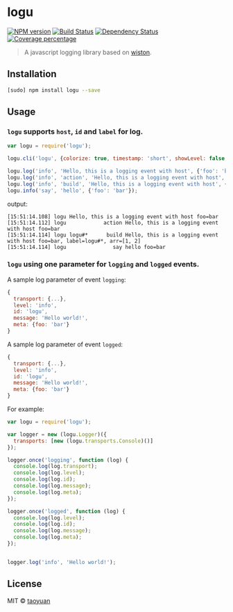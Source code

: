 # logu 

[![NPM version][npm-image]][npm-url] [![Build Status][travis-image]][travis-url] [![Dependency Status][daviddm-image]][daviddm-url] [![Coverage percentage][coveralls-image]][coveralls-url]

> A javascript logging library based on [wiston](https://github.com/winstonjs/winston).

## Installation

```sh
[sudo] npm install logu --save
```

## Usage

### `logu` supports `host`, `id` and `label` for log.

```js
var logu = require('logu');

logu.cli('logu', {colorize: true, timestamp: 'short', showLevel: false, showLabel: true});

logu.log('info', 'Hello, this is a logging event with host', {'foo': 'bar'});
logu.log('info', 'action', 'Hello, this is a logging event with host', {'foo': 'bar'});
logu.log('info', 'build', 'Hello, this is a logging event with host', {'foo': 'bar', 'label': 'logu#*', arr: [1, 2]});
logu.info('say', 'hello', {'foo': 'bar'});
```

output:

```
[15:51:14.108] logu Hello, this is a logging event with host foo=bar
[15:51:14.112] logu            action Hello, this is a logging event with host foo=bar
[15:51:14.114] logu logu#*      build Hello, this is a logging event with host foo=bar, label=logu#*, arr=[1, 2]
[15:51:14.114] logu               say hello foo=bar
```

### `logu` using one parameter for `logging` and `logged` events.

A sample log parameter of event `logging`:

```js
{
  transport: {...},
  level: 'info',
  id: 'logu',
  message: 'Hello world!',
  meta: {foo: 'bar'}
}

```

A sample log parameter of event `logged`:

```js
{
  transport: {...},
  level: 'info',
  id: 'logu',
  message: 'Hello world!',
  meta: {foo: 'bar'}
}
```

For example:

```js
var logu = require('logu');

var logger = new (logu.Logger)({
  transports: [new (logu.transports.Console)()]
});

logger.once('logging', function (log) {
  console.log(log.transport);
  console.log(log.level);
  console.log(log.id);
  console.log(log.message);
  console.log(log.meta);
});

logger.once('logged', function (log) {
  console.log(log.level);
  console.log(log.id);
  console.log(log.message);
  console.log(log.meta);
});


logger.log('info', 'Hello world!');
```


## License

MIT © [taoyuan](https://github.com/taoyuan)

[npm-image]: https://badge.fury.io/js/logu.svg
[npm-url]: https://npmjs.org/package/logu
[travis-image]: https://travis-ci.org/taoyuan/logu.svg?branch=master
[travis-url]: https://travis-ci.org/taoyuan/logu
[daviddm-image]: https://david-dm.org/taoyuan/logu.svg?theme=shields.io
[daviddm-url]: https://david-dm.org/taoyuan/logu
[coveralls-image]: https://coveralls.io/repos/taoyuan/logu/badge.svg
[coveralls-url]: https://coveralls.io/r/taoyuan/logu
